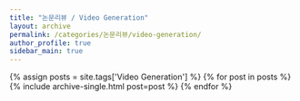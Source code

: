 ```yaml
---
title: "논문리뷰 / Video Generation"
layout: archive
permalink: /categories/논문리뷰/video-generation/
author_profile: true
sidebar_main: true
---
```


{% assign posts = site.tags['Video Generation'] %}
{% for post in posts %} 
  {% include archive-single.html post=post %}
{% endfor %}
